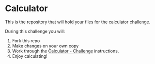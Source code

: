 # Calculator

This is the repository that will hold your files for the calculator challenge.

During this challenge you will:

1. Fork this repo
2. Make changes on your own copy
3. Work through the [Calculator - Challenge](https://handbook.eda.nz/foundations/curriculum/stretch/sprint5-1-calculator) instructions.
4. Enjoy calculating!

